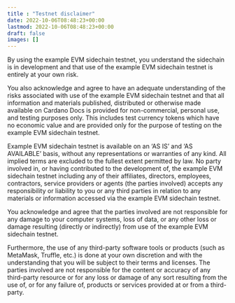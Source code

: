 ```yaml
---
title : "Testnet disclaimer"
date: 2022-10-06T08:48:23+00:00
lastmod: 2022-10-06T08:48:23+00:00
draft: false
images: []
---
```

By using the example EVM sidechain testnet, you understand the sidechain is in development and that use of the example EVM sidechain testnet is entirely at your own risk.

You also acknowledge and agree to have an adequate understanding of the risks associated with use of the example EVM sidechain testnet and that all information and materials published, distributed or otherwise made available on Cardano Docs is provided for non-commercial, personal use, and testing purposes only. This includes test currency tokens which have no economic value and are provided only for the purpose of testing on the example EVM sidechain testnet.

Example EVM sidechain testnet is available on an ‘AS IS’ and ‘AS AVAILABLE’ basis, without any representations or warranties of any kind. All implied terms are excluded to the fullest extent permitted by law. No party involved in, or having contributed to the development of, the example EVM sidechain testnet including any of their affiliates, directors, employees, contractors, service providers or agents (the parties involved) accepts any responsibility or liability to you or any third parties in relation to any materials or information accessed via the example EVM sidechain testnet.

You acknowledge and agree that the parties involved are not responsible for any damage to your computer systems, loss of data, or any other loss or damage resulting (directly or indirectly) from use of the example EVM sidechain testnet.

Furthermore, the use of any third-party software tools or products (such as MetaMask, Truffle, etc.) is done at your own discretion and with the understanding that you will be subject to their terms and licenses. The parties involved are not responsible for the content or accuracy of any third-party resource or for any loss or damage of any sort resulting from the use of, or for any failure of, products or services provided at or from a third-party.

